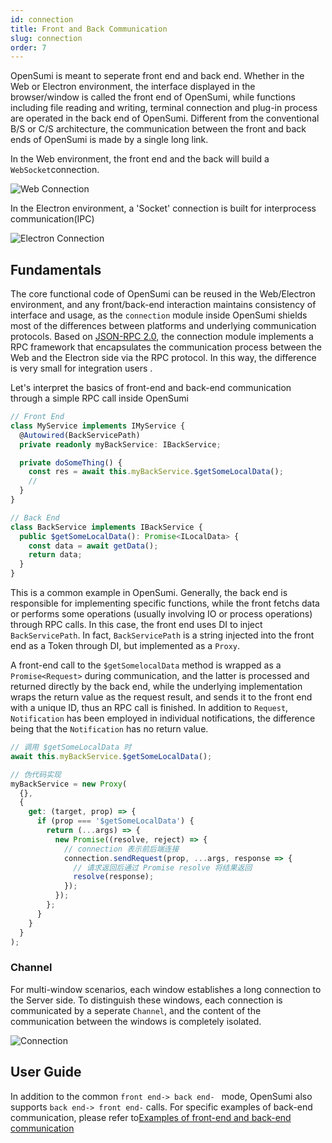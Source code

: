 ```yaml
---
id: connection
title: Front and Back Communication
slug: connection
order: 7
---
```


OpenSumi is meant to seperate front end and back end. Whether in the Web or Electron environment, the interface displayed in the browser/window is called the front end of OpenSumi, while functions including file reading and writing, terminal connection and plug-in process are operated in the back end of OpenSumi. Different from the conventional B/S or C/S architecture, the communication between the front and back ends of OpenSumi is made by a single long link.  

In the Web environment, the front end and the back will build a `WebSocket`connection.  

![Web Connection](https://img.alicdn.com/imgextra/i3/O1CN01QiEuJD1QeVE2NkPMY_!!6000000002001-55-tps-182-243.svg)

In the Electron environment, a 'Socket' connection is built for interprocess communication(IPC)  

![Electron Connection](https://img.alicdn.com/imgextra/i3/O1CN01zDX6Wg1tjeXHaqyjQ_!!6000000005938-55-tps-232-242.svg)

## Fundamentals

The core functional code of OpenSumi can be reused in the Web/Electron environment, and any front/back-end interaction maintains consistency of interface and usage, as the `connection` module inside OpenSumi shields most of the differences between platforms and underlying communication protocols. Based on [JSON-RPC 2.0](https://www.jsonrpc.org/specification), the connection module implements a RPC framework that encapsulates the communication process between the Web and the Electron side via the RPC protocol. In this way, the difference is very small for integration users .

Let's interpret the basics of front-end and back-end communication through a simple RPC call inside OpenSumi

```typescript
// Front End
class MyService implements IMyService {
  @Autowired(BackServicePath)
  private readonly myBackService: IBackService;

  private doSomeThing() {
    const res = await this.myBackService.$getSomeLocalData();
    //
  }
}

// Back End
class BackService implements IBackService {
  public $getSomeLocalData(): Promise<ILocalData> {
    const data = await getData();
    return data;
  }
}
```

This is a common example in OpenSumi. Generally, the back end is responsible for implementing specific functions, while the front fetchs data or performs some operations (usually involving IO or process operations) through RPC calls. In this case, the front end uses DI to inject `BackServicePath`. In fact, `BackServicePath` is a string injected into the front end as a Token through DI, but implemented as a `Proxy`.  

A front-end call to the `$getSomelocalData` method is wrapped as a `Promise<Request>` during communication, and the latter is processed and returned directly by the back end, while the underlying implementation wraps the return value as the request result, and sends it to the front end with a unique ID, thus an RPC call is finished. In addition to `Request`, `Notification` has been employed in individual notifications, the difference being that the `Notification` has no return value.

```typescript
// 调用 $getSomeLocalData 时
await this.myBackService.$getSomeLocalData();

// 伪代码实现
myBackService = new Proxy(
  {},
  {
    get: (target, prop) => {
      if (prop === '$getSomeLocalData') {
        return (...args) => {
          new Promise((resolve, reject) => {
            // connection 表示前后端连接
            connection.sendRequest(prop, ...args, response => {
              // 请求返回后通过 Promise resolve 将结果返回
              resolve(response);
            });
          });
        };
      }
    }
  }
);
```

### Channel

For multi-window scenarios, each window establishes a long connection to the Server side. To distinguish these windows, each connection is communicated by a seperate `Channel`, and the content of the communication between the windows is completely isolated.

![Connection](https://img.alicdn.com/imgextra/i2/O1CN01aN1VYn1dkzqWPK2ev_!!6000000003775-55-tps-825-362.svg)

## User Guide

In addition to the common `front end-> back end- ` mode, OpenSumi also supports `back end-> front end-` calls. For specific examples of back-end communication, please refer to[Examples of front-end and back-end communication](../sample/connection-between-browser-and-node)
